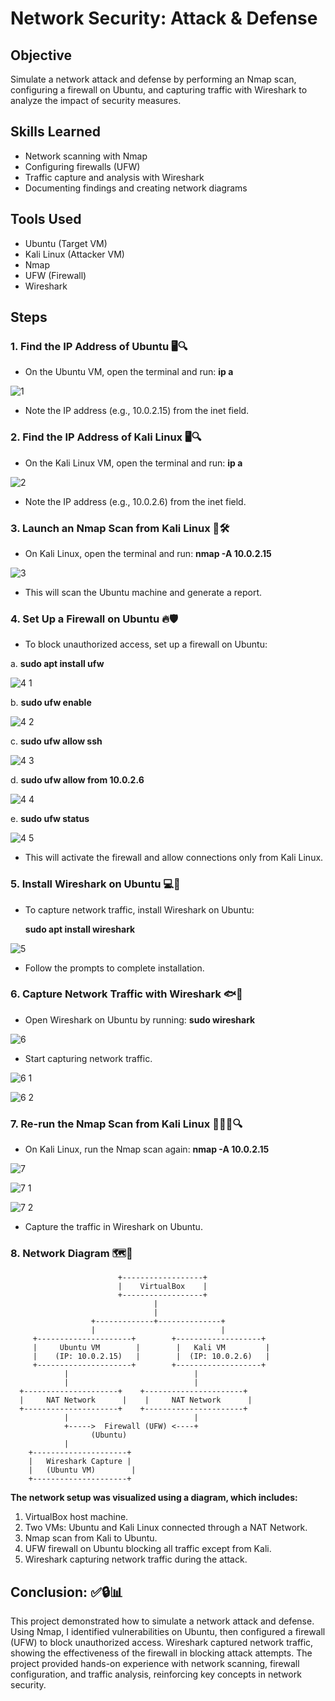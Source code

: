 # **Network Security: Attack & Defense**

## Objective

Simulate a network attack and defense by performing an Nmap scan, configuring a firewall on Ubuntu, and capturing traffic with Wireshark to analyze the impact of security measures.

## Skills Learned

- Network scanning with Nmap
- Configuring firewalls (UFW)
- Traffic capture and analysis with Wireshark
- Documenting findings and creating network diagrams

## Tools Used

- Ubuntu (Target VM)
- Kali Linux (Attacker VM)
- Nmap
- UFW (Firewall)
- Wireshark

## Steps



### 1. **Find the IP Address of Ubuntu** 🖥️🔍
   
- On the Ubuntu VM, open the terminal and run:  **ip a**

![1](https://github.com/user-attachments/assets/934f7a78-bd75-4bf6-a454-f53476dc427a)

- Note the IP address (e.g., 10.0.2.15) from the inet field.



### 2. **Find the IP Address of Kali Linux** 🖥️🔍

- On the Kali Linux VM, open the terminal and run:   **ip a**

![2](https://github.com/user-attachments/assets/67f26443-41f6-4d7a-943a-74f33293b0a8)

- Note the IP address (e.g., 10.0.2.6) from the inet field.



### 3.  **Launch an Nmap Scan from Kali Linux** 🚨🛠️

- On Kali Linux, open the terminal and run:   **nmap -A 10.0.2.15**

![3](https://github.com/user-attachments/assets/2ced2a78-8efb-4103-8eda-ae2916e39ccb)

- This will scan the Ubuntu machine and generate a report.



### 4. **Set Up a Firewall on Ubuntu** 🔥🛡️

- To block unauthorized access, set up a firewall on Ubuntu:

 a. **sudo apt install ufw**

![4 1](https://github.com/user-attachments/assets/2f3c5413-5f40-46d0-b251-91561d708ba5)

  b. **sudo ufw enable**

 ![4 2](https://github.com/user-attachments/assets/0accacd6-6d66-401a-81ce-d3cb9cc67d37)

  c. **sudo ufw allow ssh**

 ![4 3](https://github.com/user-attachments/assets/64fd57b3-1606-4f01-b3c2-24c1af109309)

  d. **sudo ufw allow from 10.0.2.6**

  ![4 4](https://github.com/user-attachments/assets/ac2722f2-fecb-40dc-a769-d90cb9f11462)

  e. **sudo ufw status**

   ![4 5](https://github.com/user-attachments/assets/1cbc3f74-eee8-434a-a00f-da3beb719045)

- This will activate the firewall and allow connections only from Kali Linux.



### 5. **Install Wireshark on Ubuntu** 💻🔧

- To capture network traffic, install Wireshark on Ubuntu:

  **sudo apt install wireshark**

![5](https://github.com/user-attachments/assets/9b66aea3-e0ba-43d1-b4c9-488d6c3a1f31)

- Follow the prompts to complete installation.  



### 6. **Capture Network Traffic with Wireshark** 🐟🔎

- Open Wireshark on Ubuntu by running:  **sudo wireshark**

![6](https://github.com/user-attachments/assets/4ccb49e4-9e64-4d83-9ae4-0ced3ebc6b1b)

- Start capturing network traffic.

![6 1](https://github.com/user-attachments/assets/fb9b6086-ebdd-4cc1-9c1b-a3ddce741f5f)

![6 2](https://github.com/user-attachments/assets/eb3aaa0d-4aea-4318-a6ab-e329859dd687)



### 7. **Re-run the Nmap Scan from Kali Linux** 🔄🧑‍💻🔍

- On Kali Linux, run the Nmap scan again: **nmap -A 10.0.2.15**

![7](https://github.com/user-attachments/assets/e8dcac53-685a-4677-9e2f-8373d2880ca4)

![7 1](https://github.com/user-attachments/assets/5944b756-d6ba-4b99-94e9-c70f093ba9ef)

![7 2](https://github.com/user-attachments/assets/c1ae558c-fb63-4f05-8e71-1e4aef9911db)

- Capture the traffic in Wireshark on Ubuntu.



### 8. **Network Diagram** 🗺️🔗

                            +------------------+
                            |    VirtualBox    |
                            +------------------+
                                    |
                                    |
                      +-------------+--------------+
                      |                            |
         +---------------------+        +-------------------+
         |     Ubuntu VM        |        |   Kali VM         |
         |    (IP: 10.0.2.15)   |        |  (IP: 10.0.2.6)   |
         +---------------------+        +-------------------+
                |                            |
                |                            |
      +---------------------+    +----------------------+
      |     NAT Network      |    |     NAT Network      |
      +---------------------+    +----------------------+
                |                            |
                +----->  Firewall (UFW) <----+
                      (Ubuntu)
                |
        +---------------------+
        |   Wireshark Capture |
        |   (Ubuntu VM)        |
        +---------------------+

**The network setup was visualized using a diagram, which includes:**

   1.	VirtualBox host machine.
   2.	Two VMs: Ubuntu and Kali Linux connected through a NAT Network.
   3.	Nmap scan from Kali to Ubuntu.
   4.	UFW firewall on Ubuntu blocking all traffic except from Kali.
   5.	Wireshark capturing network traffic during the attack.



 ## Conclusion: ✅🔒📊

This project demonstrated how to simulate a network attack and defense. Using Nmap, I identified vulnerabilities on Ubuntu, then configured a firewall (UFW) to block unauthorized access. Wireshark captured network traffic, showing the effectiveness of the firewall in blocking attack attempts. The project provided hands-on experience with network scanning, firewall configuration, and traffic analysis, reinforcing key concepts in network security.

